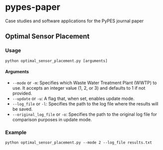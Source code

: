 # pypes-paper
Case studies and software applications for the PyPES journal paper

## Optimal Sensor Placement
### Usage
```
python optimal_sensor_placement.py [arguments]
```
#### Arguments
- `--mode` or `-m`: Specifies which Waste Water Treatment Plant (WWTP) to use. It accepts an integer value (1, 2, or 3) and defaults to 1 if not provided.
- `--update` or `-u`: A flag that, when set, enables update mode.
- `--log_file` or `-l`: Specifies the path to the log file where the results will be saved.
- `--original_log_file` or `-o`: Specifies the path to the original log file for comparison purposes in update mode.

### Example
```
python optimal_sensor_placement.py --mode 2 --log_file results.txt
```